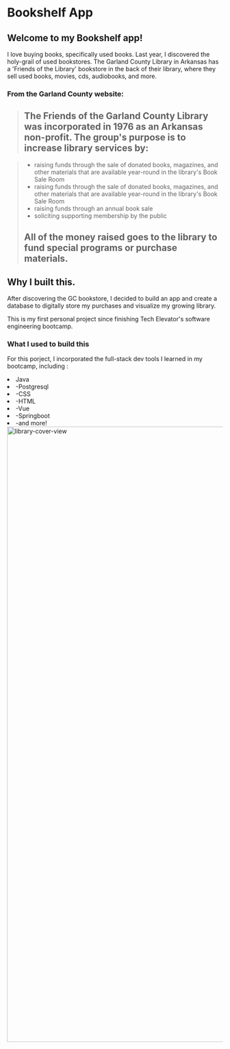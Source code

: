 # Bookshelf App

## Welcome to my Bookshelf app! 

I love buying books, specifically used books. 
Last year, I discovered the holy-grail of used bookstores. The Garland County Library in Arkansas has a 'Friends of the Library' bookstore in the back of their library, where they sell used books, movies, cds, audiobooks, and more. 

### From the Garland County website: 

><h2> The Friends of the Garland County Library was incorporated in 1976 as an Arkansas non-profit. The group's purpose is to increase library services by:</h2>

><ul>
>  <li>raising funds through the sale of donated books, magazines, and other materials that are available year-round in the library's Book Sale Room</li>
>  <li>raising funds through the sale of donated books, magazines, and other materials that are available year-round in the library's Book Sale Room</li>
>  <li>raising funds through an annual book sale</li>
>  <li>soliciting supporting membership by the public</li>
></ul>
><h2>All of the money raised goes to the library to fund special programs or purchase materials.</h2>

## Why I built this. 

After discovering the GC bookstore, I decided to build an app and create a database to digitally store my purchases and visualize my growing library.

This is my first personal project since finishing Tech Elevator's software engineering bootcamp. 

### What I used to build this

For this porject, I incorporated the full-stack dev tools I learned in my bootcamp, including :

<li>Java</li>
  <li>-Postgresql</li>
  <li>-CSS</li>
  <li>-HTML</li>
  <li>-Vue</li>
  <li>-Springboot</li>
  <li>-and more!</li>


<img width="1437" alt="library-cover-view" src="https://user-images.githubusercontent.com/100177823/209886716-6dc32ab5-ca82-4dda-9115-82f5d258a780.png">

